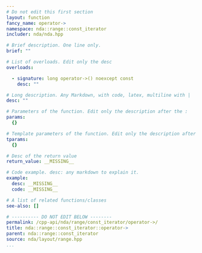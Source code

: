 ```yaml
---
# Do not edit this first section
layout: function
fancy_name: operator->
namespace: nda::range::const_iterator
includer: nda/nda.hpp

# Brief description. One line only.
brief: ""

# List of overloads. Edit only the desc
overloads:

  - signature: long operator->() noexcept const
    desc: ""

# Long description. Any Markdown, with code, latex, multiline with |
desc: ""

# Parameters of the function. Edit only the description after the :
params:
  {}

# Template parameters of the function. Edit only the description after the :
tparams:
  {}

# Desc of the return value
return_value: __MISSING__

# Code example. desc: any markdown to explain it.
example:
  desc: __MISSING__
  code: __MISSING__

# A list of related functions/classes
see-also: []

# ---------- DO NOT EDIT BELOW --------
permalink: /cpp-api/nda/range/const_iterator/operator->/
title: nda::range::const_iterator::operator->
parent: nda::range::const_iterator
source: nda/layout/range.hpp
...
```


